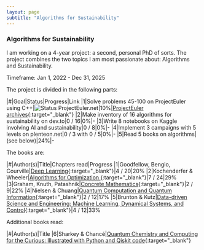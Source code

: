 ```yaml
---
layout: page
subtitle: "Algorithms for Sustainability"
---
```


### Algorithms for Sustainability

I am working on a 4-year project: a second, personal PhD of sorts. The project combines the two topics I am most passionate about: Algorithms and Sustainability.

Timeframe: Jan 1, 2022 - Dec 31, 2025

The project is divided in the following parts:

|#|Goal|Status|Progress|Link
|1|Solve problems 45-100 on ProjectEuler using C++|![Status ProjectEuler.net](https://projecteuler.net/profile/haroldmeerwaldt.png)|10%|[ProjectEuler archives](https://projecteuler.net/archives){:target="_blank"}
|2|Make inventory of 16 algorithms for sustainability on dev.to|0 / 16|0%|-
|3|Write 8 notebooks on Kaggle involving AI and sustainability|0 / 8|0%|-
|4|Implement 3 campaigns with 5 levels on plenteon.net|0 / 3 with 0 / 5|0%|-
|5|Read 5 books on algorithms|(see below)|24%|-

The books are:

|#|Author(s)|Title|Chapters read|Progress
|1|Goodfellow, Bengio, Courville|[Deep Learning](http://www.worldcat.org/oclc/1039124561){:target="_blank"}|4 / 20|20%
|2|Kochenderfer & Wheeler|[Algorithms for Optimization ](http://www.worldcat.org/oclc/1105626979){:target="_blank"}|7 / 24|29%
|3|Graham, Knuth, Patashnik|[Concrete Mathematics](http://www.worldcat.org/oclc/1267922408){:target="_blank"}|2 / 9|22%
|4|Nielsen & Chuang|[Quantum Computation and Quantum Information](http://www.worldcat.org/oclc/1288064265){:target="_blank"}|2 / 12|17%
|5|Brunton & Kutz|[Data-driven Science and Engineering: Machine Learning, Dynamical Systems, and Control](http://www.worldcat.org/oclc/1249965770){:target="_blank"}|4 / 12|33%

Additional books read:

|#|Author(s)|Title
|6|Sharkey & Chancé|[Quantum Chemistry and Computing for the Curious: Illustrated with Python and Qiskit code](https://worldcat.org/title/1319198736){:target="_blank"}